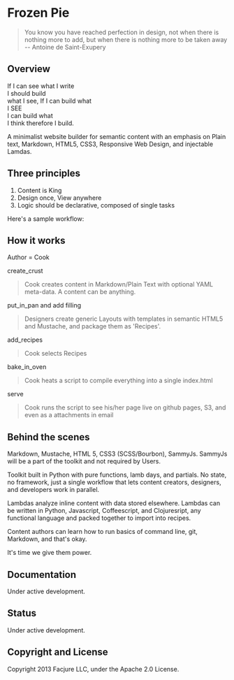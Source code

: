 # Frozen Pie

> You know you have reached perfection in design, not when there is nothing more to add, but when there is nothing more to be taken away -- Antoine de Saint-Exupery

## Overview

If I can see what I write  
I should build  
what I see, If I can build what  
I SEE  
I can build what  
I think therefore I build.

A minimalist website builder for semantic content with an emphasis on Plain text, Markdown, HTML5, CSS3, Responsive Web Design, and injectable Lamdas.

## Three principles

1. Content is King
2. Design once, View anywhere
3. Logic should be declarative, composed of single tasks

Here's a sample workflow:

## How it works

Author = Cook

create_crust
> Cook creates content in Markdown/Plain Text with optional YAML meta-data. A content can be anything.

put_in_pan and add filling
> Designers create generic Layouts with templates in semantic HTML5 and Mustache, and package them as 'Recipes'.

add_recipes
> Cook selects Recipes

bake_in_oven
> Cook heats a script to compile everything into a single index.html

serve
> Cook runs the script to see his/her page live on github pages, S3, and even as a attachments in email

## Behind the scenes
Markdown, Mustache, HTML 5, CSS3 (SCSS/Bourbon), SammyJs. SammyJs will be a part of the toolkit and not required by Users.

Toolkit built in Python with pure functions, lamb days, and partials. No state, no framework, just a single workflow that lets content creators, designers, and developers work in parallel. 

Lambdas analyze inline content with data stored elsewhere. Lambdas can be written in Python, Javascript, Coffeescript, and Clojuresript, any functional language and packed together to import into recipes.

Content authors can learn how to run basics of command line, git, Markdown, and that's okay.

It's time we give them power.

## Documentation
Under active development.

## Status
Under active development.

## Copyright and License
Copyright 2013 Facjure LLC,  under the Apache 2.0 License.
